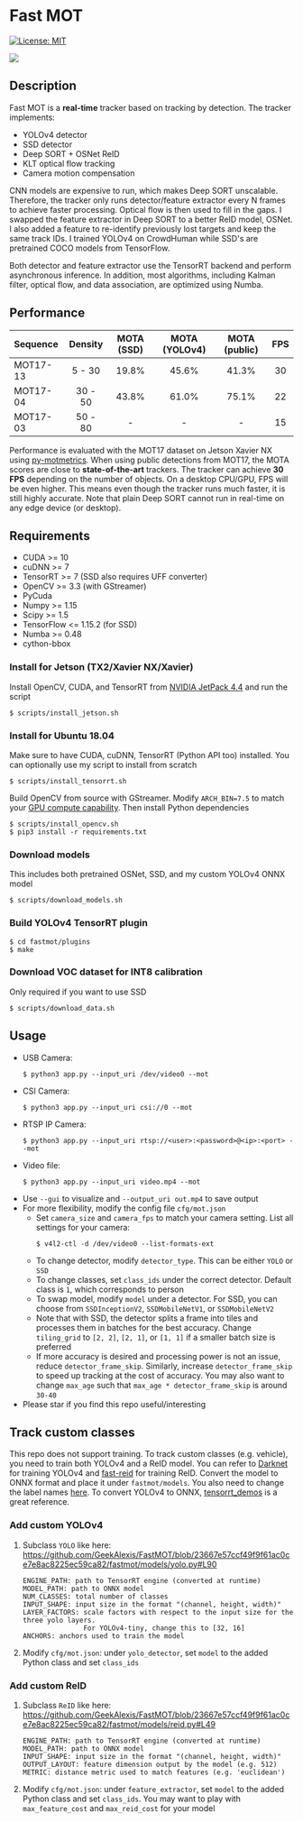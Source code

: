 # Fast MOT
[![License: MIT](https://img.shields.io/badge/License-MIT-green.svg)](LICENSE)

<img src="assets/demo.gif" />

## Description
Fast MOT is a **real-time** tracker based on tracking by detection. The tracker implements:
  - YOLOv4 detector
  - SSD detector
  - Deep SORT + OSNet ReID
  - KLT optical flow tracking
  - Camera motion compensation
  
CNN models are expensive to run, which makes Deep SORT unscalable. Therefore, the tracker only runs detector/feature extractor every N frames to achieve faster processing. Optical flow is then used to fill in the gaps. I swapped the feature extractor in Deep SORT to a better ReID model, OSNet. I also added a feature to re-identify previously lost targets and keep the same track IDs. I trained YOLOv4 on CrowdHuman while SSD's are pretrained COCO models from TensorFlow.

Both detector and feature extractor use the TensorRT backend and perform asynchronous inference. In addition, most algorithms, including Kalman filter, optical flow, and data association, are optimized using Numba. 

## Performance
| Sequence | Density | MOTA (SSD) | MOTA (YOLOv4) | MOTA (public) | FPS |
|:-------|:-------:|:-------:|:-------:|:-------:|:-----:|
| MOT17-13 | 5 - 30  | 19.8% | 45.6% | 41.3%  | 30 |
| MOT17-04 | 30 - 50  | 43.8% | 61.0% | 75.1% | 22 |
| MOT17-03 | 50 - 80  | - | - | - | 15 |

Performance is evaluated with the MOT17 dataset on Jetson Xavier NX using [py-motmetrics](https://github.com/cheind/py-motmetrics). When using public detections from MOT17, the MOTA scores are close to **state-of-the-art** trackers. The tracker can achieve **30 FPS** depending on the number of objects. On a desktop CPU/GPU, FPS will be even higher. This means even though the tracker runs much faster, it is still highly accurate. Note that plain Deep SORT cannot run in real-time on any edge device (or desktop). 

## Requirements
- CUDA >= 10
- cuDNN >= 7
- TensorRT >= 7 (SSD also requires UFF converter)
- OpenCV >= 3.3 (with GStreamer)
- PyCuda
- Numpy >= 1.15
- Scipy >= 1.5
- TensorFlow <= 1.15.2 (for SSD)
- Numba >= 0.48
- cython-bbox

### Install for Jetson (TX2/Xavier NX/Xavier)
Install OpenCV, CUDA, and TensorRT from [NVIDIA JetPack 4.4](https://developer.nvidia.com/embedded/jetpack) and run the script
  ```
  $ scripts/install_jetson.sh
  ```
### Install for Ubuntu 18.04
Make sure to have CUDA, cuDNN, TensorRT (Python API too) installed. You can optionally use my script to install from scratch
  ```
  $ scripts/install_tensorrt.sh
  ```
Build OpenCV from source with GStreamer. Modify `ARCH_BIN=7.5` to match your [GPU compute capability](https://developer.nvidia.com/cuda-gpus#compute). Then install Python dependencies

  ```
  $ scripts/install_opencv.sh
  $ pip3 install -r requirements.txt
  ```
### Download models
This includes both pretrained OSNet, SSD, and my custom YOLOv4 ONNX model
  ```
  $ scripts/download_models.sh
  ```
### Build YOLOv4 TensorRT plugin
  ```
  $ cd fastmot/plugins
  $ make
  ```
### Download VOC dataset for INT8 calibration
Only required if you want to use SSD
  ```
  $ scripts/download_data.sh
  ```

## Usage
- USB Camera: 
  ```
  $ python3 app.py --input_uri /dev/video0 --mot
  ```
- CSI Camera: 
  ```
  $ python3 app.py --input_uri csi://0 --mot
  ```
- RTSP IP Camera: 
  ```
  $ python3 app.py --input_uri rtsp://<user>:<password>@<ip>:<port> --mot
  ```
- Video file: 
  ```
  $ python3 app.py --input_uri video.mp4 --mot
  ```
- Use `--gui` to visualize and `--output_uri out.mp4` to save output
- For more flexibility, modify the config file `cfg/mot.json` 
  - Set `camera_size` and `camera_fps` to match your camera setting. List all settings for your camera:
    ```
    $ v4l2-ctl -d /dev/video0 --list-formats-ext
    ``` 
  - To change detector, modify `detector_type`. This can be either `YOLO` or `SSD`
  - To change classes, set `class_ids` under the correct detector. Default class is `1`, which corresponds to person
  - To swap model, modify `model` under a detector. For SSD, you can choose from `SSDInceptionV2`, `SSDMobileNetV1`, or `SSDMobileNetV2`
  - Note that with SSD, the detector splits a frame into tiles and processes them in batches for the best accuracy. Change `tiling_grid` to `[2, 2]`, `[2, 1]`, or `[1, 1]` if a smaller batch size is preferred
  - If more accuracy is desired and processing power is not an issue, reduce `detector_frame_skip`. Similarly, increase `detector_frame_skip` to speed up tracking at the cost of accuracy. You may also want to change `max_age` such that `max_age * detector_frame_skip` is around `30-40` 
 - Please star if you find this repo useful/interesting
  
 ## Track custom classes
This repo does not support training. To track custom classes (e.g. vehicle), you need to train both YOLOv4 and a ReID model. You can refer to [Darknet](https://github.com/AlexeyAB/darknet) for training YOLOv4 and [fast-reid](https://github.com/JDAI-CV/fast-reid) for training ReID. Convert the model to ONNX format and place it under `fastmot/models`. You also need to change the label names [here](https://github.com/GeekAlexis/FastMOT/blob/master/fastmot/models/label.py). To convert YOLOv4 to ONNX, [tensorrt_demos](https://github.com/jkjung-avt/tensorrt_demos) is a great reference. 
### Add custom YOLOv4
1. Subclass `YOLO` like here: https://github.com/GeekAlexis/FastMOT/blob/23667e57ccf49f9f61ac0ce7e8ac8225ec59ca82/fastmot/models/yolo.py#L90
    ```
    ENGINE_PATH: path to TensorRT engine (converted at runtime)
    MODEL_PATH: path to ONNX model
    NUM_CLASSES: total number of classes
    INPUT_SHAPE: input size in the format "(channel, height, width)"
    LAYER_FACTORS: scale factors with respect to the input size for the three yolo layers. 
                   For YOLOv4-tiny, change this to [32, 16]
    ANCHORS: anchors used to train the model
    ```
2. Modify `cfg/mot.json`: under `yolo_detector`, set `model` to the added Python class and set `class_ids`
### Add custom ReID
1. Subclass `ReID` like here: https://github.com/GeekAlexis/FastMOT/blob/23667e57ccf49f9f61ac0ce7e8ac8225ec59ca82/fastmot/models/reid.py#L49
    ```
    ENGINE_PATH: path to TensorRT engine (converted at runtime)
    MODEL_PATH: path to ONNX model
    INPUT_SHAPE: input size in the format "(channel, height, width)"
    OUTPUT_LAYOUT: feature dimension output by the model (e.g. 512)
    METRIC: distance metric used to match features (e.g. 'euclidean')
    ```
2. Modify `cfg/mot.json`: under `feature_extractor`, set `model` to the added Python class and set `class_ids`. You may want to play with `max_feature_cost` and `max_reid_cost` for your model
